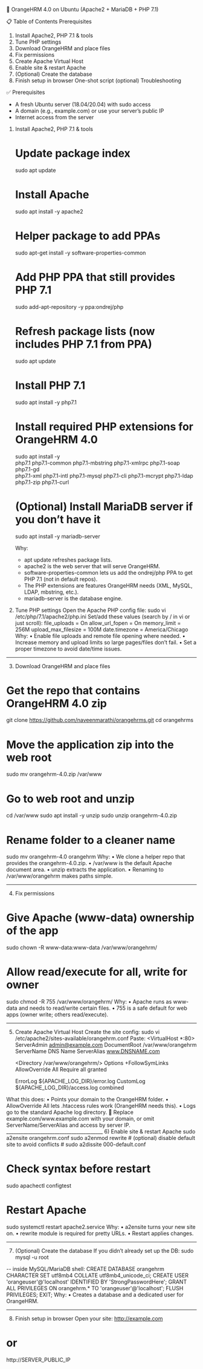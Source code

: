 🚀 OrangeHRM 4.0 on Ubuntu (Apache2 + MariaDB + PHP 7.1)

📋 Table of Contents
Prerequisites
1) Install Apache2, PHP 7.1 & tools
2) Tune PHP settings
3) Download OrangeHRM and place files
4) Fix permissions
5) Create Apache Virtual Host
6) Enable site & restart Apache
7) (Optional) Create the database
8) Finish setup in browser
One-shot script (optional)
Troubleshooting

✅ Prerequisites
* A fresh Ubuntu server (18.04/20.04) with sudo access
* A domain (e.g., example.com) or use your server’s public IP
* Internet access from the server

1) Install Apache2, PHP 7.1 & tools
   # Update package index
    sudo apt update

   # Install Apache
    sudo apt install -y apache2

   # Helper package to add PPAs
    sudo apt-get install -y software-properties-common

   # Add PHP PPA that still provides PHP 7.1
   sudo add-apt-repository -y ppa:ondrej/php

   # Refresh package lists (now includes PHP 7.1 from PPA)
   sudo apt update
  
   # Install PHP 7.1
   sudo apt install -y php7.1

   # Install required PHP extensions for OrangeHRM 4.0
    sudo apt install -y \
    php7.1 php7.1-common php7.1-mbstring php7.1-xmlrpc php7.1-soap php7.1-gd \
    php7.1-xml php7.1-intl php7.1-mysql php7.1-cli php7.1-mcrypt php7.1-ldap \
    php7.1-zip php7.1-curl

   # (Optional) Install MariaDB server if you don’t have it
    sudo apt install -y mariadb-server

   Why:
   * apt update refreshes package lists.
   * apache2 is the web server that will serve OrangeHRM.
   * software-properties-common lets us add the ondrej/php PPA to get PHP 7.1 (not in default repos).
   * The PHP extensions are features OrangeHRM needs (XML, MySQL, LDAP, mbstring, etc.).
   * mariadb-server is the database engine.
2) Tune PHP settings
Open the Apache PHP config file:
sudo vi /etc/php/7.1/apache2/php.ini
Set/add these values (search by / in vi or just scroll):
file_uploads = On
allow_url_fopen = On
memory_limit = 256M
upload_max_filesize = 100M
date.timezone = America/Chicago
Why:
•	Enable file uploads and remote file opening where needed.
•	Increase memory and upload limits so large pages/files don’t fail.
•	Set a proper timezone to avoid date/time issues.
________________________________________
3) Download OrangeHRM and place files
# Get the repo that contains OrangeHRM 4.0 zip
git clone https://github.com/naveenmarathi/orangehrms.git
cd orangehrms

# Move the application zip into the web root
sudo mv orangehrm-4.0.zip /var/www

# Go to web root and unzip
cd /var/www
sudo apt install -y unzip
sudo unzip orangehrm-4.0.zip

# Rename folder to a cleaner name
sudo mv orangehrm-4.0 orangehrm
Why:
•	We clone a helper repo that provides the orangehrm-4.0.zip.
•	/var/www is the default Apache document area.
•	unzip extracts the application.
•	Renaming to /var/www/orangehrm makes paths simple.
________________________________________
4) Fix permissions
# Give Apache (www-data) ownership of the app
sudo chown -R www-data:www-data /var/www/orangehrm/

# Allow read/execute for all, write for owner
sudo chmod -R 755 /var/www/orangehrm/
Why:
•	Apache runs as www-data and needs to read/write certain files.
•	755 is a safe default for web apps (owner write; others read/execute).
________________________________________
5) Create Apache Virtual Host
Create the site config:
sudo vi /etc/apache2/sites-available/orangehrm.conf
Paste:
<VirtualHost *:80>
    ServerAdmin admin@example.com
    DocumentRoot /var/www/orangehrm
    ServerName DNS Name
    ServerAlias www.DNSNAME.com

    <Directory /var/www/orangehrm/>
        Options +FollowSymLinks
        AllowOverride All
        Require all granted
    </Directory>

    ErrorLog ${APACHE_LOG_DIR}/error.log
    CustomLog ${APACHE_LOG_DIR}/access.log combined
</VirtualHost>
What this does:
•	Points your domain to the OrangeHRM folder.
•	AllowOverride All lets .htaccess rules work (OrangeHRM needs this).
•	Logs go to the standard Apache log directory.
🔁 Replace example.com/www.example.com with your domain, or omit ServerName/ServerAlias and access by server IP.
________________________________________
6) Enable site & restart Apache
sudo a2ensite orangehrm.conf
sudo a2enmod rewrite
# (optional) disable default site to avoid conflicts
# sudo a2dissite 000-default.conf

# Check syntax before restart
sudo apachectl configtest

# Restart Apache
sudo systemctl restart apache2.service
Why:
•	a2ensite turns your new site on.
•	rewrite module is required for pretty URLs.
•	Restart applies changes.
________________________________________
7) (Optional) Create the database
If you didn’t already set up the DB:
sudo mysql -u root

-- inside MySQL/MariaDB shell:
CREATE DATABASE orangehrm CHARACTER SET utf8mb4 COLLATE utf8mb4_unicode_ci;
CREATE USER 'orangeuser'@'localhost' IDENTIFIED BY 'StrongPasswordHere';
GRANT ALL PRIVILEGES ON orangehrm.* TO 'orangeuser'@'localhost';
FLUSH PRIVILEGES;
EXIT;
Why:
•	Creates a database and a dedicated user for OrangeHRM.
________________________________________
8) Finish setup in browser
Open your site:
http://example.com
# or
http://SERVER_PUBLIC_IP
